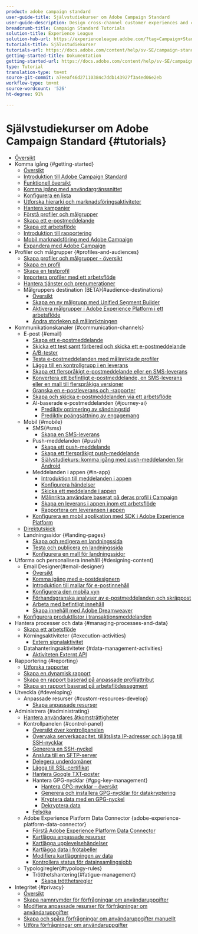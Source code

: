 ```yaml
---
product: adobe campaign standard
user-guide-title: Självstudiekurser om Adobe Campaign Standard
user-guide-description: Design cross-channel customer experiences and create an environment for visual campaign orchestration, real time interaction management, and cross channel execution.
breadcrumb-title: Campaign Standard Tutorials
solution-title: Experience League
solution-hub-url: https://experienceleague.adobe.com/?tag=Campaign+Standard#recommended/solutions/campaign
tutorials-title: Självstudiekurser
tutorials-url: https://docs.adobe.com/content/help/sv-SE/campaign-standard-learn/tutorials/overview.html
getting-started-title: Dokumentation
getting-started-url: https://docs.adobe.com/content/help/sv-SE/campaign-standard/using/campaign-standard-home.html
type: Tutorial
translation-type: tm+mt
source-git-commit: a7eeaf46d27110384c7ddb143927f3a4ed06e2eb
workflow-type: tm+mt
source-wordcount: '526'
ht-degree: 91%

---
```



# Självstudiekurser om Adobe Campaign Standard {#tutorials}

+ [Översikt](/help/overview.md)
+ Komma igång {#getting-started}
   + [Översikt](/help/getting-started/getting-started-overview.md)
   + [Introduktion till Adobe Campaign Standard](/help/getting-started/adobe-campaign-standard-introduction.md)
   + [Funktionell översikt](/help/getting-started/functional-overview.md)
   + [Komma igång med användargränssnittet](/help/getting-started/getting-started-with-the-ui.md)
   + [Konfigurera en lista](/help/getting-started/configure-a-list.md)
   + [Utforska hierarki och marknadsföringsaktiviteter](/help/getting-started/explore-hierarchy-and-marketing-activities.md)
   + [Hantera kampanjer](/help/getting-started/managing-campaigns.md)
   + [Förstå profiler och målgrupper](/help/getting-started/understanding-profiles-and-audiences.md)
   + [Skapa ett e-postmeddelande](https://docs.adobe.com/content/help/en/campaign-standard-learn/tutorials/communication-channels/email/create-email-from-homepage.html)
   + [Skapa ett arbetsflöde](/help/managing-processes-and-data/create-workflow.md)
   + [Introduktion till rapportering](/help/getting-started/reporting-with-adobe-campaign-introduction.md)
   + [Mobil marknadsföring med Adobe Campaign](/help/getting-started/mobile-marketing-with-adobe-campaign.md)
   + [Expandera med Adobe Campaign](/help/getting-started/growing-with-adobe-campaign.md)
+ Profiler och målgrupper {#profiles-and-audiences}
   + [Skapa profiler och målgrupper - översikt](/help/profiles-and-audiences/creating-profiles-and-audiences.md)
   + [Skapa en profil](/help/profiles-and-audiences/creating-a-profile.md)
   + [Skapa en testprofil](/help/profiles-and-audiences/test-profiles.md)
   + [Importera profiler med ett arbetsflöde](/help/managing-processes-and-data/importing-profiles.md)
   + [Hantera tjänster och prenumerationer](/help/managing-processes-and-data/services-and-subscriptions.md)
   + Målgruppers destination (BETA){#audience-destinations}
      + [Översikt](/help/profiles-and-audiences/audience-destinations/audience-destinations-overview.md)
      + [Skapa en ny målgrupp med Unified Segment Builder](/help/profiles-and-audiences/audience-destinations/creating-audiences-using-segment-builder.md)
      + [Aktivera målgrupper i Adobe Experience Platform i ett arbetsflöde](/help/profiles-and-audiences/audience-destinations/activating-aep-audiences.md)
      + [Ändra storleken på målinriktningen](/help/profiles-and-audiences/audience-destinations/changing-targeting-dimension.md)
+ Kommunikationskanaler {#communication-channels}
   + E-post {#email}
      + [Skapa ett e-postmeddelande](/help/communication-channels/email/create-email-from-homepage.md)
      + [Skicka ett test samt förbered och skicka ett e-postmeddelande](/help/communication-channels/email/sending-test-preparing-sending-email.md)
      + [A/B-tester](/help/communication-channels/email/a-b-testing.md)
      + [Testa e-postmeddelanden med målinriktade profiler](/help/communication-channels/email/profile-substitution.md)
      + [Lägga till en kontrollgrupp i en leverans](/help/communication-channels/email/control-groups.md)
      + [Skapa ett flerspråkigt e-postmeddelande eller en SMS-leverans](/help/communication-channels/create-multilingual-deliveries.md)
      + [Konvertera ett befintligt e-postmeddelande, en SMS-leverans eller en mall till flerspråkiga versioner](/help/communication-channels/covert-into-multilingual-deliveries.md)
      + [Granska en e-postleverans och -rapporter](/help/communication-channels/email/reviewing-personalized-email-delivery-and-reports.md)
      + [Skapa och skicka e-postmeddelanden via ett arbetsflöde](/help/communication-channels/email/create-and-send-emails-via-workflow.md)
      + AI-baserade e-postmeddelanden {#journey-ai}
         + [Prediktiv optimering av sändningstid](/help/communication-channels/email/ai-powered-emails/predictive-send-time-optimization.md)
         + [Prediktiv poängsättning av engagemang](/help/communication-channels/email/ai-powered-emails/predictive-engagement-scoring.md)
   + Mobil {#mobile}
      + SMS{#sms}
         + [Skapa en SMS-leverans](/help/communication-channels/mobile/sms/sms-delivery.md)
      + Push-meddelanden {#push}
         + [Skapa ett push-meddelande](/help/communication-channels/mobile/push-notifications/creating-a-push-notification.md)
         + [Skapa ett flerspråkigt push-meddelande](/help/communication-channels/mobile/push-notifications/creating-multilingual-push-notifications.md)
         + [Självstudiekurs: komma igång med push-meddelanden för Android](https://docs.adobe.com/content/help/sv-SE/campaign-standard-learn/getting-started-with-push-notifications-android/introduction.html)
      + Meddelanden i appen {#in-app}
         + [Introduktion till meddelanden i appen](/help/communication-channels/mobile/in-app/in-app-message-overview.md)
         + [Konfigurera händelser](/help/communication-channels/mobile/in-app/configure-events.md)
         + [Skicka ett meddelande i appen](/help/communication-channels/mobile/in-app/broadcast-in-app-message.md)
         + [Målinrikta användare baserat på deras profil i Campaign](/help/communication-channels/mobile/in-app/target-users-based-on-campaign-profile.md)
         + [Skapa en leverans i appen inom ett arbetsflöde](/help/communication-channels/mobile/in-app/in-app-activity.md)
         + [Rapportera om leveransen i appen](/help/communication-channels/mobile/in-app/in-app-reporting.md)
      + [Konfigurera en mobil applikation med SDK i Adobe Experience Platform](/help/communication-channels/mobile/configure-mobile-apps-using-aep-sdk.md)
   + [Direktutskick](/help/communication-channels/direct-mail/directmail.md)
   + Landningssidor {#landing-pages}
      + [Skapa och redigera en landningssida](/help/communication-channels/landing-pages/landing-page-create-and-edit.md)
      + [Testa och publicera en landningssida](/help/communication-channels/landing-pages/landing-page-test-and-publish.md)
      + [Konfigurera en mall för landningssidor](/help/communication-channels/landing-pages/landing-page-configure-templates.md)
+ Utforma och personalisera innehåll {#designing-content}
   + Email Designer{#email-designer}
      + [Översikt](/help/designing-content/email-designer/email-designer-overview.md)
      + [Komma igång med e-postdesignern](/help/designing-content/email-designer/getting-started-with-the-email-designer.md)
      + [Introduktion till mallar för e-postinnehåll](/help/designing-content/email-designer/email-content-templates.md)
      + [Konfigurera den mobila vyn](/help/designing-content/email-designer/configure-the-mobile-view.md)
      + [Förhandsgranska analyser av e-postmeddelanden och skräppost](/help/designing-content/email-designer/preview-your-email.md)
      + [Arbeta med befintligt innehåll](/help/designing-content/email-designer/working-with-existing-content.md)
      + [Skapa innehåll med Adobe Dreamweaver](/help/designing-content/email-designer/dreamweaver-integration.md)
   + [Konfigurera produktlistor i transaktionsmeddelanden](/help/designing-content/product-listings-in-transactional-email.md)
+ Hantera processer och data {#managing-processes-and-data}
   + [Skapa ett arbetsflöde](/help/managing-processes-and-data/create-workflow.md)
   + Körningsaktiviteter {#execution-activities}
      + [Extern signalaktivitet](/help/managing-processes-and-data/execution-activities/external-signal-activity.md)
   + Datahanteringsaktiviteter {#data-management-activities}
      + [Aktiviteten Externt API](/help/managing-processes-and-data/data-management-activities/external-api-activity.md)
+ Rapportering {#reporting}
   + [Utforska rapporter](/help/getting-started/exploring-reports.md)
   + [Skapa en dynamisk rapport](/help/reporting/creating-a-dynamic-report.md)
   + [Skapa en rapport baserad på anpassade profilattribut](/help/reporting/custom-profile-attributes-dynamic-reports.md)
   + [Skapa en rapport baserad på arbetsflödessegment](/help/reporting/report-on-workflow-segments.md)
+ Utveckla {#developing}
   + Anpassade resurser {#custom-resources-develop}
      + [Skapa anpassade resurser](/help/managing-processes-and-data/custom-resources/creating-custom-resources.md)
+ Administrera {#administrating}
   + [Hantera användares åtkomsträttigheter](/help/administrating/managing-user-access-rights.md)
   + Kontrollpanelen {#control-panel}
      + [Översikt över kontrollpanelen](/help/administrating/control-panel/control-panel-overview.md)
      + [Övervaka serverkapacitet, tillåtslista IP-adresser och lägga till SSH-nycklar](/help/administrating/control-panel/monitoring-server-capacity-allow-listing-adding-ssh-key.md)
      + [Generera en SSH-nyckel](/help/administrating/control-panel/generate-ssh-key.md)
      + [Ansluta till en SFTP-server](/help/administrating/control-panel/connect-to-sftp-server.md)
      + [Delegera underdomäner](/help/administrating/control-panel/subdomain-delegation.md)
      + [Lägga till SSL-certifikat](/help/administrating/control-panel/adding-ssl-certificates.md)
      + [Hantera Google TXT-poster](/help/administrating/control-panel/google-txt-record-management.md)
      + Hantera GPG-nycklar {#gpg-key-management}
         + [Hantera GPG-nycklar – översikt](/help/administrating/control-panel/gpg-key-management/gpg-key-management-overview.md)
         + [Generera och installera GPG-nycklar för datakryptering](/help/administrating/control-panel/gpg-key-management/generating-and-installing-gpg-keys-for-data-encryption.md)
         + [Kryptera data med en GPG-nyckel](/help/administrating/control-panel/gpg-key-management/using-a-gpg-key-to-encrypt-data.md)
         + [Dekryptera data](/help/administrating/control-panel/gpg-key-management/decrypting-data.md)
      + [Felsöka](/help/administrating/control-panel/trouble-shooting.md)
   + Adobe Experience Platform Data Connector {adobe-experience-platform-data-connector}
      + [Förstå Adobe Experience Platform Data Connector](/help/administrating/adobe-experience-platform-data-connector/understanding-the-adobe-experience-platform-data-connector.md)
      + [Kartlägga anpassade resurser](/help/administrating/adobe-experience-platform-data-connector/mapping-custom-resources.md)
      + [Kartlägga upplevelsehändelser](/help/administrating/adobe-experience-platform-data-connector/mapping-experience-events.md)
      + [Kartlägga data i frötabeller](/help/administrating/adobe-experience-platform-data-connector/mapping-seed-table-data.md)
      + [Modifiera kartläggningen av data](/help/administrating/adobe-experience-platform-data-connector/modifying-data-mapping.md)
      + [Kontrollera status för datainsamlingsjobb](/help/administrating/adobe-experience-platform-data-connector/checking-status-of-data-ingestion-jobs.md)
   + Typologiregler{#typology-rules}
      + Trötthetshantering{#fatigue-management}
         + [Skapa trötthetsregler](/help/administrating/typology-rules/fatigue-management/create-fatigue-rules.md)
+ Integritet {#privacy}
   + [Översikt](/help/privacy/privacy-overview.md)
   + [Skapa namnrymder för förfrågningar om användaruppgifter](/help/privacy/namespaces-for-privacy-requests.md)
   + [Modifiera anpassade resurser för förfrågningar om användaruppgifter](/help/privacy/custom-resources-for-privacy-requests.md)
   + [Skapa och spåra förfrågningar om användaruppgifter manuellt](/help/privacy/create-and-track-privacy-requests.md)
   + [Utföra förfrågningar om användaruppgifter](/help/privacy/execute-privacy-requests.md)